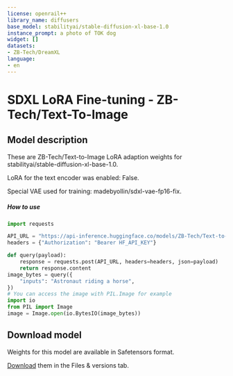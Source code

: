 ```yaml
---
license: openrail++
library_name: diffusers
base_model: stabilityai/stable-diffusion-xl-base-1.0
instance_prompt: a photo of TOK dog
widget: []
datasets:
- ZB-Tech/DreamXL
language:
- en
---
```


<!-- This model card has been generated automatically according to the information the training script had access to. You
should probably proofread and complete it, then remove this comment. -->


# SDXL LoRA Fine-tuning - ZB-Tech/Text-To-Image

<Gallery />

## Model description

These are ZB-Tech/Text-to-Image LoRA adaption weights for stabilityai/stable-diffusion-xl-base-1.0.

LoRA for the text encoder was enabled: False.

Special VAE used for training: madebyollin/sdxl-vae-fp16-fix.

##### How to use

```python
import requests

API_URL = "https://api-inference.huggingface.co/models/ZB-Tech/Text-to-Image"
headers = {"Authorization": "Bearer HF_API_KEY"}

def query(payload):
	response = requests.post(API_URL, headers=headers, json=payload)
	return response.content
image_bytes = query({
	"inputs": "Astronaut riding a horse",
})
# You can access the image with PIL.Image for example
import io
from PIL import Image
image = Image.open(io.BytesIO(image_bytes))
```

## Download model

Weights for this model are available in Safetensors format.

[Download](suryasuri/Surya/tree/main) them in the Files & versions tab.
